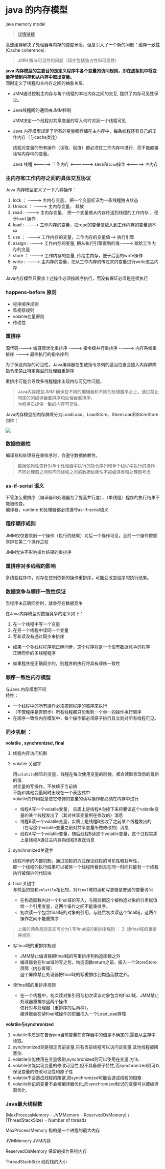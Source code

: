 # java 的内存模型  
java memory model    

> [详情链接](http://ifeve.com/java-memory-model-0/)

高速缓存解决了处理器与内存的速度矛盾，但是引入了一个新的问题：缓存一致性(Cache coherence).  

> JMM  解决可见性的问题（同步包括独占性和可见性）  


**java 内存模型的主要目的是定义程序中各个变量的访问规则，即在虚拟机中将变量存储到内存和从内存中取出变量。**  
同时定义了线程和主内存之间的抽象关系.  

* JMM通过控制主内存与每个线程的本地内存之间的交互, 提供了内存可见性保证。  
 
* Java线程间的通信由JMM控制  
	
	JMM决定一个线程对共享变量的写入何时对另一个线程可见  

* Java 内存模型规定了所有的变量都存储在主内存中，每条线程还有自己的工作内存（与cache类比）  

	线程对变量的所有操作（读取、赋值）都必须在工作内存中进行，而不能直接读写内存中的变量。  

	Java 线程 <-----> 工作内存 <------> sava和`load`操作 <-----> 主内存  


### 主内存和工作内存之间的具体交互协议  
Java 内存模型定义了一下八种操作：  

1. lock ： 		----> 主内存变量， 把一个变量标识为一条线程独占状态  
2. Unlock ：		----> 主内存变量， 释放  
3. read :  		----> 主内存变量， 把一个变量值从内存传送到线程的工作内存 ，便于load 操作  
4. load : 		----> 工作内存的变量，把read的变量值放入到工作内存的变量副本中  
5. use ：		----> 工作内存的变量，工作内存的变量值--> 执行引擎  
6. assign : 	----> 工作内存的变量, 把从执行引擎得到的值----> 赋给工作内存的变量  
7. store ： 		----> 工作内存的变量, 传给主内存，便于后面的write操作  
8. write :		----> 主内存的变量，把从工作内存的传过来的变量进行write进主内存  


Java内存模型只要求上述操作必须按顺序执行，而没有保证必须是连续执行  


### happens-before 原则  
* 程序顺序规则  
* 监视器规则
* volatile变量原则
* 传递性  




### 重排序  

源代码----> 编译器优化重排序 ----> 指令级并行重排序 -----> 内存系统重排序 ----> 最终执行的指令序列  

为了保证内存的可见性，Java编译器在生成指令序列的适当位置会插入内存屏障指令来禁止特定类型的处理器重排序  

重排序可能会导致多线程程序出现内存可见性问题，   
> Java内存模型JMM 确保在不同的编辑器和不同的处理器平台上，通过禁止特定的的编译器重排序和处理器重排序，  
> 为程序员提供一致的内存可见性。  




Java内存模型把内存屏障分为LoadLoad、LoadStore、StoreLoad和StoreStore四种：  

![](http://images.cnitblog.com/i/475287/201403/091516513623330.png)    

### 数据依赖性  
编译器和处理器在重排序时，会遵守数据依赖性。  
> 数据依赖性仅针对单个处理器中执行的指令序列和单个线程中执行的操作，不同处理器之间和不同线程之间的数据依赖性不被编译器和处理器考虑  

### as-if-serial 语义  
不管怎么重排序（编译器和处理器为了提高并行度），（单线程）程序的执行结果不能被改变。  
编译器，runtime 和处理器都必须遵守as-if-serial语义.  
  
### 程序顺序规则  
JMM仅仅要求前一个操作（执行的结果）对后一个操作可见，且前一个操作按顺序排在第二个操作之前  

JMM允许不影响操作结果的重排序  

### 重排序对多线程的影响  
多线程程序中，对存在控制依赖的操作重排序，可能会改变程序的执行结果。  

### 数据竞争与顺序一致性保证  
当程序未正确同步时，就会存在数据竞争  

在Java内存模型对数据竞争的定义如下：  
1. 在一个线程中写一个变量  
2. 在另一个线程中读同一个变量  
3. 写和读没有通过同步来排序  


* 如果一个多线程程序能正确同步，这个程序将是一个没有数据竞争的程序  
	正确同步的多线程程序  

* 如果程序是正确同步的，则程序的执行将具有顺序一致性  

### 顺序一致性内存模型    
与Java 内存模型不同    
特性：  
* 一个线程中的所有操作必须按照程序的顺序来执行  
* （不管程序是否同步）所有线程都只能看到一个单一的操作执行顺序  
* 在顺序一致性内存模型中，每个操作都必须原子执行且立刻对所有线程可见。  


### 同步机制 ：   

**volatile , synchronized, final**  
  
1. 线程内存访问机制  
	
2. volatile 关键字  
	
	用`volatile`修饰的变量，线程在每次使用变量的时候，都会读取修改后的最新的值.  
	对变量的写操作，不依赖于当前值  
	不能和其他变量同时出现在一个表达式中    
	volatile的作用就是使它修饰的变量的读写操作都必须在内存中进行

	* 线程A写一个volatile变量， 实质上是线程A向接下来将要读这个volatile变量的某个线程发出了（其对共享变量所在修改的）消息  
	* 线程B读一个volatile变量，实质上是线程B接收了之前某个线程发出的（在写这个volatile变量之前对共享变量所做修改的）消息  
	* 线程A写一个volatile变量，随后线程B读这个volatile变量，这个过程实质上是线程A通过主内存向线程B发送消息  


	
3. synchronized关键字 
	
	线程同步的内部机制，通过加锁的方式保证线程的可见性和互斥性，  
	即一个线程的执行结果可以被另一个线程所看到且在同一时间只能有一个线程执行被保护的代码块  
4. final 关键字  
	与前面的锁和`volatile`相比较，对`final`域的读和写更像是普通的变量访问  
	* 在构造函数内对一个final域的写入，与随后把这个被构造对象的引用赋值给一个引用变量，这两个操作之间不能重排序。  
	* 初次读一个包含final域的对象的引用，与随后初次读这个final域，这两个操作之间不能重排序  

> 上面的两条规则其实可分为1.写final域的重排序规则 ：
> 2. 读final域的重排序规则  

* 写final域的重排序规则
 
	* JMM禁止编译器把final域的写重排序到构造函数之外  
	* 编译器会在final域的写之后，构造函数return之前，插入一个StoreStore屏障（内存屏障）  
		这个屏障禁止处理器把final域的写重排序到构造函数之外。  

* 读final域的重排序规则  

	* 在一个线程中，初次读对象引用与初次读该对象包含的final域，JMM禁止处理器重排序这两个操作  
		仅针对与处理器（重排序的后两种），  
		编译器会在读final域操作的前面插入一个LoadLoad屏障

	
**volatile与synchronized**    

1. volatile本质是在告诉jvm当前变量在寄存器中的值是不确定的,需要从主存中读取。  
2. synchronized则是锁定当前变量,只有当前线程可以访问该变量,其他线程被阻塞住.  
3. volatile仅能使用在变量级别,synchronized则可以使用在变量,方法.  
4. volatile仅能实现变量的修改可见性,但不具备原子特性,而synchronized则可以保证变量的修改可见性和原子性  
5. volatile不会造成线程的阻塞,而synchronized可能会造成线程的阻塞.  
6. volatile标记的变量不会被编译器优化,而synchronized标记的变量可以被编译器优化.  

 

### Java最大线程数  

(MaxProcessMemory - JVMMemory - ReservedOsMemory) / (ThreadStackSize) = Number of threads  

MaxProcessMemory 指的是一个进程的最大内存  

JVMMemory         JVM内存  

ReservedOsMemory  保留的操作系统内存  

ThreadStackSize      线程栈的大小  

